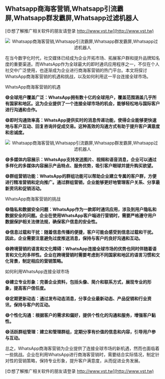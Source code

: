 ## **Whatsapp商海客营销,Whatsapp引流霸屏,Whatsapp群发霸屏,Whatsapp过滤机器人**

[😍想了解推广相关软件的朋友请登录 http://www.vst.tw](http://www.vst.tw)

 <center><img src="https://vst.tw/MP4/tuiguang/png/3.png" alt="Whatsapp商海客营销,Whatsapp引流霸屏,Whatsapp群发霸屏,Whatsapp过滤机器人"></center>

在当今数字化时代，社交媒体已经成为企业开拓市场、拓展客户群和提升品牌知名度的重要渠道。而WhatsApp作为全球最大的即时通讯应用程序之一，不仅在个人社交中广泛使用，也逐渐成为企业进行商海客营销的热门平台。本文将探讨WhatsApp商海客营销的机遇和挑战，以及如何利用这一平台连接全球市场。

WhatsApp商海客营销的机遇

**😄全球用户覆盖广泛：WhatsApp拥有数十亿的全球用户，覆盖范围涵盖几乎所有国家和地区。这为企业提供了一个连接全球市场的机会，能够轻松地与国际客户进行沟通和合作。**

**😄即时沟通效率高：WhatsApp提供实时的消息传递功能，使得企业能够更快速地与客户互动、回复咨询并促成交易。这种高效的沟通方式有助于提升客户满意度和忠诚度。**

 <center><img src="https://vst.tw/MP4/tuiguang/png/0.png" alt="Whatsapp商海客营销,Whatsapp引流霸屏,Whatsapp群发霸屏,Whatsapp过滤机器人"></center>

**😄多媒体内容展示：WhatsApp支持发送图片、视频和语音消息，企业可以通过多样化的多媒体内容展示产品特点、服务优势，吸引客户眼球并提升购买欲望。**

**😄群组营销功能：WhatsApp的群组功能可以帮助企业建立专属的客户群，方便进行精准营销和定向推广。通过群组营销，企业能够更好地管理客户关系、分享最新资讯和促销活动。**

WhatsApp商海客营销的挑战

**😄隐私和数据安全问题：WhatsApp作为一款即时通讯应用，涉及到用户隐私和数据安全的问题。企业在使用WhatsApp客户端进行营销时，需要严格遵守用户数据保护相关法律法规，确保客户信息的安全性。**

**😄信息过载和干扰：随着信息传播的便捷，客户可能会感受到信息过载和干扰。因此，企业需要注意避免过度推送消息，保持与客户的良好沟通和互动。**

**😄跨境营销的语言和文化障碍：WhatsApp连接全球市场的优势也同时伴随着语言和文化的多样性。企业在跨境营销时需要考虑到不同国家和地区的语言习惯和文化背景，制定相应的营销策略。**

如何利用WhatsApp连接全球市场

**😄建立专业形象：完善企业资料，包括头像、简介和联系方式，展现专业的形象，提高客户信任度。**

**😄定期更新动态：通过发布动态消息，分享企业最新动态、产品促销和行业资讯，保持与客户的互动。**

**😄个性化沟通：根据客户的需求和偏好，提供个性化的沟通和服务，增强客户黏性。**

**😄活跃群组管理：建立和管理群组，定期分享有价值的信息和内容，引导用户参与互动。**

总之，WhatsApp商海客营销为企业提供了连接全球市场的新机遇，然而也面临着一些挑战。企业在利用WhatsApp进行商海客营销时，需要结合实际情况，制定针对性的营销策略，保持专业形象，提升客户满意度，从而促进业务发展。

[😍想了解推广相关软件的朋友请登录 http://www.vst.tw](http://www.vst.tw)



